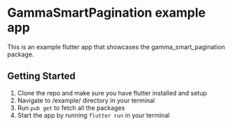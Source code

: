 # GammaSmartPagination example app

This is an example flutter app that showcases the gamma_smart_pagination package.

## Getting Started

1. Clone the repo and make sure you have flutter installed and setup
2. Navigate to <root>/example/ directory in your terminal
3. Run <code>pub get</code> to fetch all the packages
4. Start the app by running <code>flutter run</code> in your terminal